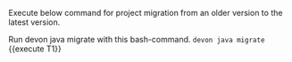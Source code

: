 Execute below command for project migration from  an older version to the latest version.





Run devon java migrate with this bash-command.
`devon java migrate `{{execute T1}} 




